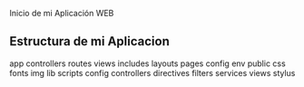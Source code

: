 Inicio de mi Aplicación WEB 

Estructura de mi Aplicacion 
---------------------------

app
   controllers
   routes
   views
       includes
       layouts
       pages
config
   env
public
	css
	fonts
	img
	lib
	scripts
	   config
	   controllers
	   directives
	   filters
	   services
	   views
	stylus
